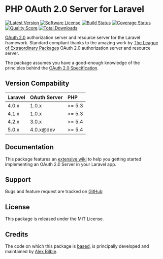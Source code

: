 # PHP OAuth 2.0 Server for Laravel

[![Latest Version](http://img.shields.io/github/release/lucadegasperi/oauth2-server-laravel.svg?style=flat-square)](https://github.com/lucadegasperi/oauth2-server-laravel/releases)
[![Software License](https://img.shields.io/badge/license-MIT-brightgreen.svg?style=flat-square)](LICENSE.md)
[![Build Status](https://img.shields.io/travis/lucadegasperi/oauth2-server-laravel/3.x.svg?style=flat-square)](https://travis-ci.org/lucadegasperi/oauth2-server-laravel)
[![Coverage Status](https://img.shields.io/scrutinizer/coverage/g/lucadegasperi/oauth2-server-laravel/3.x.svg?style=flat-square)](https://scrutinizer-ci.com/g/lucadegasperi/oauth2-server-laravel/code-structure)
[![Quality Score](https://img.shields.io/scrutinizer/g/lucadegasperi/oauth2-server-laravel/3.x.svg?style=flat-square)](https://scrutinizer-ci.com/g/lucadegasperi/oauth2-server-laravel)
[![Total Downloads](https://img.shields.io/packagist/dt/lucadegasperi/oauth2-server-laravel.svg?style=flat-square)](https://packagist.org/packages/lucadegasperi/oauth2-server-laravel)

[OAuth 2.0](http://tools.ietf.org/wg/oauth/draft-ietf-oauth-v2/) authorization server and resource server for the Laravel framework. Standard compliant thanks to the amazing work by [The League of Extraordinary Packages](http://www.thephpleague.com) OAuth 2.0 authorization server and resource server.

The package assumes you have a good-enough knowledge of the principles behind the [OAuth 2.0 Specification](http://tools.ietf.org/html/rfc6749).

## Version Compability

 Laravel  | OAuth Server | PHP 
:---------|:-------------|:----
 4.0.x    | 1.0.x        |>= 5.3
 4.1.x    | 1.0.x        |>= 5.3
 4.2.x    | 3.0.x        |>= 5.4
 5.0.x    | 4.0.x@dev    |>= 5.4

## Documentation

This package features an [extensive wiki](https://github.com/lucadegasperi/oauth2-server-laravel/wiki) to help you getting started implementing an OAuth 2.0 Server in your Laravel app.

## Support

Bugs and feature request are tracked on [GitHub](https://github.com/lucadegasperi/oauth2-server-laravel/issues)

## License

This package is released under the MIT License.

## Credits

The code on which this package is [based](https://github.com/php-loep/oauth2-server/), is principally developed and maintained by [Alex Bilbie](https://twitter.com/alexbilbie).
